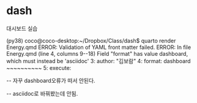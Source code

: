# dash

대시보드 실습

(py38) coco@coco-desktop:~/Dropbox/Class/dash$ quarto render Energy.qmd 
ERROR: Validation of YAML front matter failed.
ERROR: In file Energy.qmd
(line 4, columns 9--18) Field "format" has value dashboard, which must instead be 'asciidoc'
3: author: "김보람"
4: format: dashboard
          ~~~~~~~~~~
5: execute: 



-- 자꾸 dashboard오류가 떠서 안된다.

-- asciidoc로 바꿔봤는데 안됨.